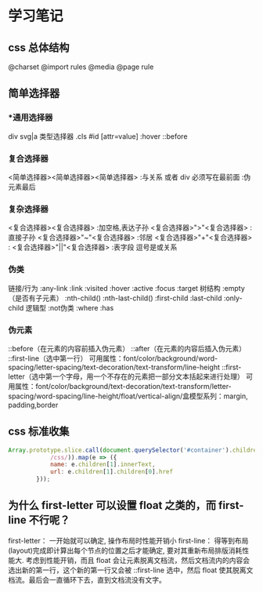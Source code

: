 # 学习笔记

## css 总体结构

@charset
@import
rules 
  @media
  @page
  rule

## 简单选择器

### *通用选择器
  div svg|a 类型选择器
  .cls
  #id
  [attr=value]
  :hover
  ::before
### 复合选择器

<简单选择器><简单选择器><简单选择器> :与关系
或者 div 必须写在最前面 :伪元素最后
### 复杂选择器

<复合选择器><复合选择器> :加空格,表达子孙
<复合选择器>">"<复合选择器> :直接子孙
<复合选择器>"~"<复合选择器> :邻居
<复合选择器>"+"<复合选择器> :
<复合选择器>"||"<复合选择器> :表字段 逗号是或关系

### 伪类
链接/行为
:any-link
:link :visited
:hover
:active
:focus
:target
树结构
:empty （是否有子元素）
:nth-child()
:nth-last-child()
:first-child :last-child :only-child
逻辑型
:not伪类
:where :has

### 伪元素

::before（在元素的内容前插入伪元素）
::after（在元素的内容后插入伪元素）
::first-line（选中第一行）
可用属性：font/color/background/word-spacing/letter-spacing/text-decoration/text-transform/line-height
::first-letter（选中第一个字母，用一个不存在的元素把一部分文本括起来进行处理）
可用属性：font/color/background/text-decoration/text-transform/letter-spacing/word-spacing/line-height/float/vertical-align/盒模型系列：margin, padding,border

## css 标准收集
``` js
Array.prototype.slice.call(document.querySelector('#container').children).filter(e => e.getAttribute('data-tag').match(
			/css/)).map(e => ({
			name: e.children[1].innerText,
			url: e.children[1].children[0].href
		}));
```

## 为什么 first-letter 可以设置 float 之类的，而 first-line 不行呢？

first-letter： 一开始就可以确定, 操作布局时性能开销小
first-line： 得等到布局(layout)完成即计算出每个节点的位置之后才能确定, 要对其重新布局排版消耗性能大. 考虑到性能开销，而且 float 会让元素脱离文档流，然后文档流内的内容会选出新的第一行，这个新的第一行又会被 ::first-line 选中，然后 float 使其脱离文档流。最后会一直循环下去，直到文档流没有文字。